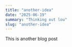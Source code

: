 ```yaml
---
title: "another-idea"
date: "2025-06-19"
summary: "Thinking out lou"
slug: "another-idea"
---
```


This is another blog post
